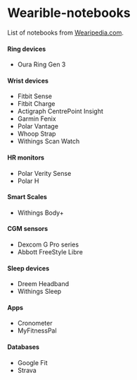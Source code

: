 # Wearible-notebooks
List of notebooks from [Wearipedia.com](http://wearipedia.com).

#### Ring devices
* Oura Ring Gen 3

#### Wrist devices
* Fitbit Sense
* Fitbit Charge
* Actigraph CentrePoint Insight
* Garmin Fenix
* Polar Vantage
* Whoop Strap
* Withings Scan Watch

#### HR monitors
* Polar Verity Sense
* Polar H

#### Smart Scales
* Withings Body+

#### CGM sensors
* Dexcom G Pro series
* Abbott FreeStyle Libre

#### Sleep devices
* Dreem Headband
* Withings Sleep

#### Apps
* Cronometer
* MyFitnessPal

#### Databases
* Google Fit
* Strava
